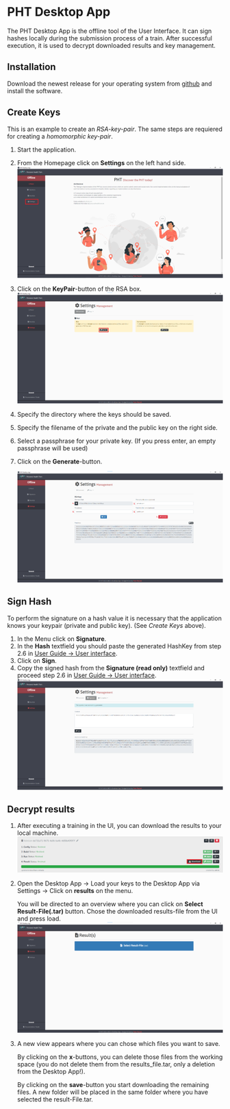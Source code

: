 # PHT Desktop App

The PHT Desktop App is the offline tool of the User Interface. It can sign hashes locally during the submission process of a train. After successful execution, it is used to decrypt downloaded results and key management.  

## Installation

Download the newest release for your operating system from [github](https://github.com/PHT-Medic/desktop-app/releases) and
install the software.

## Create Keys
This is an example to create an *RSA-key-pair*. The same steps are requiered for creating a *homomorphic key-pair*.

1. Start the application.
2. From the Homepage click on **Settings** on the left hand side.
      [![Offline Tool Start](../images/offline_tool_images/settings.png)](../images/offline_tool_images/settings.png)
      
3. Click on the **KeyPair**-button of the RSA box.
      [![Offline Tool KeyPairs](../images/offline_tool_images/encryption.png)](../images/offline_tool_images/encryption.png)
      

4. Specify the directory where the keys should be saved.
5. Specify the filename of the private and the public key on the right side.
6. Select a passphrase for your private key. (If you press enter, an empty passphrase will be used)
7. Click on the **Generate**-button.
      
      [![Offline Tool RSA Encryption](../images/offline_tool_images/rsa_encryption.png)](../images/offline_tool_images/rsa_encryption.png)

## Sign Hash 

To perform the signature on a hash value it is necessary that the application knows your keypair (private and public key). (See *Create Keys* above). 

1. In the Menu click on **Signature**.
2. In the **Hash** textfield you should paste the generated HashKey from step 2.6 in [User Guide -> User interface](user_guide/user_interface.md).
3. Click on **Sign**.
4. Copy the signed hash from the **Signature (read only)** textfield and proceed step 2.6 in [User Guide -> User interface](user_guide/user_interface.md).
      [![Offline Tool Signature](../images/offline_tool_images/Signature.png)](../images/offline_tool_images/Signature.png)

## Decrypt results

1. After executing a training in the UI, you can download the results to your local machine.
      [![Offline Tool Download Results](../images/offline_tool_images/download_results.png)](../images/offline_tool_images/download_results.png)
2. Open the Desktop App -> Load your keys to the Desktop App via Settings -> Click on **results** on the menu. 
      
      You will be directed to an overview where you can click on **Select Result-File(.tar)** button. Chose the downloaded results-file from the UI and press load.
      [![Offline Tool Load Results](../images/offline_tool_images/load_results.png)](../images/offline_tool_images/load_results.png)
3. A new view appears where you can chose which files you want to save.

      By clicking on the **x**-buttons, you can delete those files from the working space (you do not delete them from the results_file.tar, only a deletion from the Desktop App!).
      
      By clicking on the **save**-button you start downloading the remaining files. A new folder will be placed in the same folder where you have selected the result-File.tar.

[//]: # (## Homomorphic Decryption)

[//]: # ()
[//]: # (1. Start the application)

[//]: # (2. From the opening page select **Secure Addition**)

[//]: # (3. Generate key-pair &#40;Public & Private Key for Homomorphic Decryption&#41;)

[//]: # (4. Select the corresponding Private Key &#40;identical steps as in section hash signing&#41;)

[//]: # (5. Copy your encrypted paillier number into the text field &#40;encrypted number is found in the decrypted results from the)

[//]: # (   previous step&#41;)

[//]: # (   )
[//]: # (      <br/><br/>)

[//]: # (      ![Offline Tool Secure Addition]&#40;../images/offline_tool_images/extra.png&#41;)

[//]: # (      <br/><br/>)

[//]: # (   )
[//]: # (6. Press **Decrypt**)

[//]: # (7. Now in the right textfield appears the decrypted count query)

[//]: # ()
[//]: # (      <br/><br/>)

[//]: # (      ![Offline Tool Secure Addition_2]&#40;../images/offline_tool_images/5step.png&#41;)

[//]: # (      <br/><br/>)

[//]: # ()
[//]: # (If you want to calculate the average age over multiple sites, this cannot be done trivially.)

[//]: # (You need to know the total age and total number of patients over all sites. By saving both decrypted numbers,)

[//]: # (you can manually calculate such afterwards. Average age: `5384 / 144 = 37,38`.)

[//]: # (![Offline Tool Model Page]&#40;../images/offline_tool_images/6step.png&#41;)


